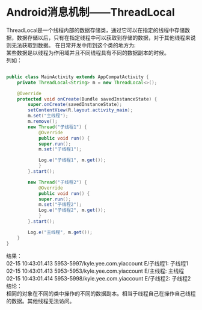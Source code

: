 # Android消息机制——ThreadLocal
ThreadLocal是一个线程内部的数据存储类，通过它可以在指定的线程中存储数据，数据存储以后，只有在指定线程中可以获取到存储的数据，对于其他线程来说则无法获取到数据。
在日常开发中用到这个类的地方为:   
某些数据是以线程为作用域并且不同线程具有不同的数据副本的时候。 <!--more-->    
列如： 
 
```java    

public class MainActivity extends AppCompatActivity {
	private ThreadLocal<String> m = new ThreadLocal<>();

	@Override
	protected void onCreate(Bundle savedInstanceState) {
		super.onCreate(savedInstanceState);
		setContentView(R.layout.activity_main);
		m.set("主线程");
		m.remove();
		new Thread("子线程1") {
			@Override
			public void run() {
			super.run();
			m.set("子线程1");

			Log.e("子线程1", m.get());
			}
		}.start();

		new Thread("子线程2") {
			@Override
			public void run() {
			super.run();
			m.set("子线程2");
			Log.e("子线程2", m.get());
			}
		}.start();

		Log.e("主线程", m.get());
	}
}
```   
结果：   
02-15 10:43:01.413 5953-5997/kyle.yee.com.yiaccount E/子线程1: 子线程1   
02-15 10:43:01.413 5953-5953/kyle.yee.com.yiaccount E/主线程: 主线程   
02-15 10:43:01.414 5953-5998/kyle.yee.com.yiaccount E/子线程2: 子线程2   
结论：   
相同的对象在不同的类中操作的不同的数据副本。相当于线程自己在操作自己线程的数据。其他线程无法访问。
